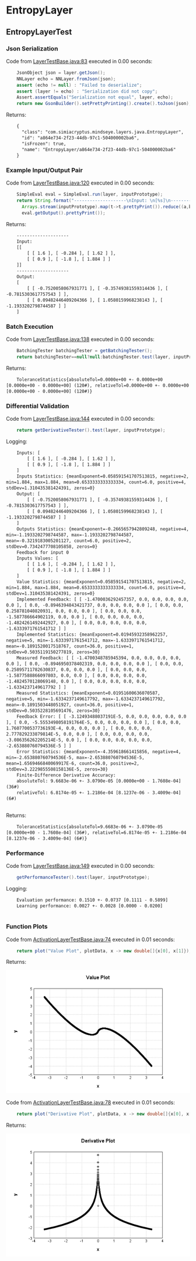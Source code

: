 # EntropyLayer
## EntropyLayerTest
### Json Serialization
Code from [LayerTestBase.java:83](../../../../../../../src/test/java/com/simiacryptus/mindseye/layers/LayerTestBase.java#L83) executed in 0.00 seconds: 
```java
    JsonObject json = layer.getJson();
    NNLayer echo = NNLayer.fromJson(json);
    assert (echo != null) : "Failed to deserialize";
    assert (layer != echo) : "Serialization did not copy";
    Assert.assertEquals("Serialization not equal", layer, echo);
    return new GsonBuilder().setPrettyPrinting().create().toJson(json);
```

Returns: 

```
    {
      "class": "com.simiacryptus.mindseye.layers.java.EntropyLayer",
      "id": "a864e734-2f23-44db-97c1-504000002ba6",
      "isFrozen": true,
      "name": "EntropyLayer/a864e734-2f23-44db-97c1-504000002ba6"
    }
```



### Example Input/Output Pair
Code from [LayerTestBase.java:120](../../../../../../../src/test/java/com/simiacryptus/mindseye/layers/LayerTestBase.java#L120) executed in 0.00 seconds: 
```java
    SimpleEval eval = SimpleEval.run(layer, inputPrototype);
    return String.format("--------------------\nInput: \n[%s]\n--------------------\nOutput: \n%s",
      Arrays.stream(inputPrototype).map(t->t.prettyPrint()).reduce((a,b)->a+",\n"+b).get(),
      eval.getOutput().prettyPrint());
```

Returns: 

```
    --------------------
    Input: 
    [[
    	[ [ 1.6 ], [ -0.284 ], [ 1.62 ] ],
    	[ [ 0.9 ], [ -1.8 ], [ 1.884 ] ]
    ]]
    --------------------
    Output: 
    [
    	[ [ -0.7520058067931771 ], [ -0.35749381559314436 ], [ -0.7815303617757543 ] ],
    	[ [ 0.09482446409204366 ], [ 1.0580159968238143 ], [ -1.1933202798744587 ] ]
    ]
```



### Batch Execution
Code from [LayerTestBase.java:138](../../../../../../../src/test/java/com/simiacryptus/mindseye/layers/LayerTestBase.java#L138) executed in 0.00 seconds: 
```java
    BatchingTester batchingTester = getBatchingTester();
    return batchingTester==null?null:batchingTester.test(layer, inputPrototype);
```

Returns: 

```
    ToleranceStatistics{absoluteTol=0.0000e+00 +- 0.0000e+00 [0.0000e+00 - 0.0000e+00] (120#), relativeTol=0.0000e+00 +- 0.0000e+00 [0.0000e+00 - 0.0000e+00] (120#)}
```



### Differential Validation
Code from [LayerTestBase.java:144](../../../../../../../src/test/java/com/simiacryptus/mindseye/layers/LayerTestBase.java#L144) executed in 0.00 seconds: 
```java
    return getDerivativeTester().test(layer, inputPrototype);
```
Logging: 
```
    Inputs: [
    	[ [ 1.6 ], [ -0.284 ], [ 1.62 ] ],
    	[ [ 0.9 ], [ -1.8 ], [ 1.884 ] ]
    ]
    Inputs Statistics: {meanExponent=0.058591541707513815, negative=2, min=1.884, max=1.884, mean=0.6533333333333334, count=6.0, positive=4, stdDev=1.310435381424391, zeros=0}
    Output: [
    	[ [ -0.7520058067931771 ], [ -0.35749381559314436 ], [ -0.7815303617757543 ] ],
    	[ [ 0.09482446409204366 ], [ 1.0580159968238143 ], [ -1.1933202798744587 ] ]
    ]
    Outputs Statistics: {meanExponent=-0.2665657942809248, negative=4, min=-1.1933202798744587, max=-1.1933202798744587, mean=-0.3219183005201127, count=6.0, positive=2, stdDev=0.7342477708105858, zeros=0}
    Feedback for input 0
    Inputs Values: [
    	[ [ 1.6 ], [ -0.284 ], [ 1.62 ] ],
    	[ [ 0.9 ], [ -1.8 ], [ 1.884 ] ]
    ]
    Value Statistics: {meanExponent=0.058591541707513815, negative=2, min=1.884, max=1.884, mean=0.6533333333333334, count=6.0, positive=4, stdDev=1.310435381424391, zeros=0}
    Implemented Feedback: [ [ -1.4700036292457357, 0.0, 0.0, 0.0, 0.0, 0.0 ], [ 0.0, -0.8946394843421737, 0.0, 0.0, 0.0, 0.0 ], [ 0.0, 0.0, 0.258781040820931, 0.0, 0.0, 0.0 ], [ 0.0, 0.0, 0.0, -1.587786664902119, 0.0, 0.0 ], [ 0.0, 0.0, 0.0, 0.0, -1.4824261492442927, 0.0 ], [ 0.0, 0.0, 0.0, 0.0, 0.0, -1.6333971761541712 ] ]
    Implemented Statistics: {meanExponent=0.01945932358962257, negative=5, min=-1.6333971761541712, max=-1.6333971761541712, mean=-0.1891520017518767, count=36.0, positive=1, stdDev=0.5035119150277819, zeros=30}
    Measured Feedback: [ [ -1.4700348785945394, 0.0, 0.0, 0.0, 0.0, 0.0 ], [ 0.0, -0.8946950378402319, 0.0, 0.0, 0.0, 0.0 ], [ 0.0, 0.0, 0.25895711782630837, 0.0, 0.0, 0.0 ], [ 0.0, 0.0, 0.0, -1.5877588866097803, 0.0, 0.0 ], [ 0.0, 0.0, 0.0, 0.0, -1.4824570128069148, 0.0 ], [ 0.0, 0.0, 0.0, 0.0, 0.0, -1.6334237149617792 ] ]
    Measured Statistics: {meanExponent=0.01951600636070587, negative=5, min=-1.6334237149617792, max=-1.6334237149617792, mean=-0.1891503448051927, count=36.0, positive=1, stdDev=0.5035228105691476, zeros=30}
    Feedback Error: [ [ -3.12493488037191E-5, 0.0, 0.0, 0.0, 0.0, 0.0 ], [ 0.0, -5.5553498058191764E-5, 0.0, 0.0, 0.0, 0.0 ], [ 0.0, 0.0, 1.7607700537736193E-4, 0.0, 0.0, 0.0 ], [ 0.0, 0.0, 0.0, 2.777829233879814E-5, 0.0, 0.0 ], [ 0.0, 0.0, 0.0, 0.0, -3.086356262205214E-5, 0.0 ], [ 0.0, 0.0, 0.0, 0.0, 0.0, -2.653880760794536E-5 ] ]
    Error Statistics: {meanExponent=-4.359618661415856, negative=4, min=-2.653880760794536E-5, max=-2.653880760794536E-5, mean=1.6569466840069917E-6, count=36.0, positive=2, stdDev=3.2229855508158136E-5, zeros=30}
    Finite-Difference Derivative Accuracy:
    absoluteTol: 9.6683e-06 +- 3.0790e-05 [0.0000e+00 - 1.7608e-04] (36#)
    relativeTol: 6.8174e-05 +- 1.2186e-04 [8.1237e-06 - 3.4009e-04] (6#)
    
```

Returns: 

```
    ToleranceStatistics{absoluteTol=9.6683e-06 +- 3.0790e-05 [0.0000e+00 - 1.7608e-04] (36#), relativeTol=6.8174e-05 +- 1.2186e-04 [8.1237e-06 - 3.4009e-04] (6#)}
```



### Performance
Code from [LayerTestBase.java:149](../../../../../../../src/test/java/com/simiacryptus/mindseye/layers/LayerTestBase.java#L149) executed in 0.00 seconds: 
```java
    getPerformanceTester().test(layer, inputPrototype);
```
Logging: 
```
    Evaluation performance: 0.1510 +- 0.0737 [0.1111 - 0.5899]
    Learning performance: 0.0027 +- 0.0028 [0.0000 - 0.0200]
    
```

### Function Plots
Code from [ActivationLayerTestBase.java:74](../../../../../../../src/test/java/com/simiacryptus/mindseye/layers/java/ActivationLayerTestBase.java#L74) executed in 0.01 seconds: 
```java
    return plot("Value Plot", plotData, x -> new double[]{x[0], x[1]});
```

Returns: 

![Result](etc/test.1.png)



Code from [ActivationLayerTestBase.java:78](../../../../../../../src/test/java/com/simiacryptus/mindseye/layers/java/ActivationLayerTestBase.java#L78) executed in 0.01 seconds: 
```java
    return plot("Derivative Plot", plotData, x -> new double[]{x[0], x[2]});
```

Returns: 

![Result](etc/test.2.png)



